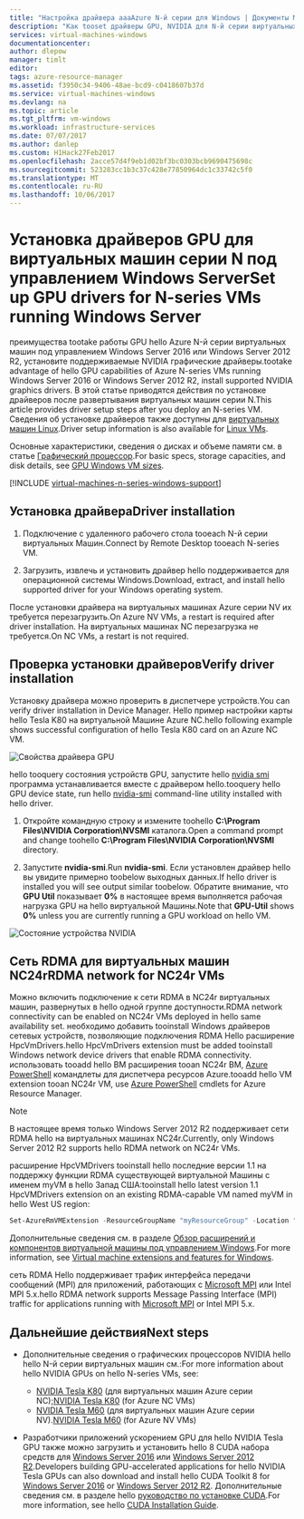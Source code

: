 ```yaml
---
title: "Настройка драйвера aaaAzure N-й серии для Windows | Документы Microsoft"
description: "Как tooset драйверы GPU, NVIDIA для N-й серии виртуальных машин под управлением Windows в Azure"
services: virtual-machines-windows
documentationcenter: 
author: dlepow
manager: timlt
editor: 
tags: azure-resource-manager
ms.assetid: f3950c34-9406-48ae-bcd9-c0418607b37d
ms.service: virtual-machines-windows
ms.devlang: na
ms.topic: article
ms.tgt_pltfrm: vm-windows
ms.workload: infrastructure-services
ms.date: 07/07/2017
ms.author: danlep
ms.custom: H1Hack27Feb2017
ms.openlocfilehash: 2acce57d4f9eb1d02bf3bc0303bcb9690475698c
ms.sourcegitcommit: 523283cc1b3c37c428e77850964dc1c33742c5f0
ms.translationtype: MT
ms.contentlocale: ru-RU
ms.lasthandoff: 10/06/2017
---
```

# <a name="set-up-gpu-drivers-for-n-series-vms-running-windows-server"></a><span data-ttu-id="990ef-103">Установка драйверов GPU для виртуальных машин серии N под управлением Windows Server</span><span class="sxs-lookup"><span data-stu-id="990ef-103">Set up GPU drivers for N-series VMs running Windows Server</span></span>
<span data-ttu-id="990ef-104">преимущества tootake работы GPU hello Azure N-й серии виртуальных машин под управлением Windows Server 2016 или Windows Server 2012 R2, установите поддерживаемые NVIDIA графические драйверы.</span><span class="sxs-lookup"><span data-stu-id="990ef-104">tootake advantage of hello GPU capabilities of Azure N-series VMs running Windows Server 2016 or Windows Server 2012 R2, install supported NVIDIA graphics drivers.</span></span> <span data-ttu-id="990ef-105">В этой статье приводятся действия по установке драйверов после развертывания виртуальных машин серии N.</span><span class="sxs-lookup"><span data-stu-id="990ef-105">This article provides driver setup steps after you deploy an N-series VM.</span></span> <span data-ttu-id="990ef-106">Сведения об установке драйверов также доступны для [виртуальных машин Linux](../linux/n-series-driver-setup.md?toc=%2fazure%2fvirtual-machines%2flinux%2ftoc.json).</span><span class="sxs-lookup"><span data-stu-id="990ef-106">Driver setup information is also available for [Linux VMs](../linux/n-series-driver-setup.md?toc=%2fazure%2fvirtual-machines%2flinux%2ftoc.json).</span></span>

<span data-ttu-id="990ef-107">Основные характеристики, сведения о дисках и объеме памяти см. в статье [Графический процессор](sizes-gpu.md?toc=%2fazure%2fvirtual-machines%2fwindows%2ftoc.json).</span><span class="sxs-lookup"><span data-stu-id="990ef-107">For basic specs, storage capacities, and disk details, see [GPU Windows VM sizes](sizes-gpu.md?toc=%2fazure%2fvirtual-machines%2fwindows%2ftoc.json).</span></span> 


[!INCLUDE [virtual-machines-n-series-windows-support](../../../includes/virtual-machines-n-series-windows-support.md)]



## <a name="driver-installation"></a><span data-ttu-id="990ef-108">Установка драйвера</span><span class="sxs-lookup"><span data-stu-id="990ef-108">Driver installation</span></span>

1. <span data-ttu-id="990ef-109">Подключение с удаленного рабочего стола tooeach N-й серии виртуальных Машин.</span><span class="sxs-lookup"><span data-stu-id="990ef-109">Connect by Remote Desktop tooeach N-series VM.</span></span>

2. <span data-ttu-id="990ef-110">Загрузить, извлечь и установить драйвер hello поддерживается для операционной системы Windows.</span><span class="sxs-lookup"><span data-stu-id="990ef-110">Download, extract, and install hello supported driver for your Windows operating system.</span></span>

<span data-ttu-id="990ef-111">После установки драйвера на виртуальных машинах Azure серии NV их требуется перезагрузить.</span><span class="sxs-lookup"><span data-stu-id="990ef-111">On Azure NV VMs, a restart is required after driver installation.</span></span> <span data-ttu-id="990ef-112">На виртуальных машинах NC перезагрузка не требуется.</span><span class="sxs-lookup"><span data-stu-id="990ef-112">On NC VMs, a restart is not required.</span></span>

## <a name="verify-driver-installation"></a><span data-ttu-id="990ef-113">Проверка установки драйверов</span><span class="sxs-lookup"><span data-stu-id="990ef-113">Verify driver installation</span></span>

<span data-ttu-id="990ef-114">Установку драйвера можно проверить в диспетчере устройств.</span><span class="sxs-lookup"><span data-stu-id="990ef-114">You can verify driver installation in Device Manager.</span></span> <span data-ttu-id="990ef-115">Hello пример настройки карты hello Tesla K80 на виртуальной Машине Azure NC.</span><span class="sxs-lookup"><span data-stu-id="990ef-115">hello following example shows successful configuration of hello Tesla K80 card on an Azure NC VM.</span></span>

![Свойства драйвера GPU](./media/n-series-driver-setup/GPU_driver_properties.png)

<span data-ttu-id="990ef-117">hello tooquery состояния устройств GPU, запустите hello [nvidia smi](https://developer.nvidia.com/nvidia-system-management-interface) программа устанавливается вместе с драйвером hello.</span><span class="sxs-lookup"><span data-stu-id="990ef-117">tooquery hello GPU device state, run hello [nvidia-smi](https://developer.nvidia.com/nvidia-system-management-interface) command-line utility installed with hello driver.</span></span>

1. <span data-ttu-id="990ef-118">Откройте командную строку и измените toohello **C:\Program Files\NVIDIA Corporation\NVSMI** каталога.</span><span class="sxs-lookup"><span data-stu-id="990ef-118">Open a command prompt and change toohello **C:\Program Files\NVIDIA Corporation\NVSMI** directory.</span></span>

2. <span data-ttu-id="990ef-119">Запустите **nvidia-smi**.</span><span class="sxs-lookup"><span data-stu-id="990ef-119">Run **nvidia-smi**.</span></span> <span data-ttu-id="990ef-120">Если установлен драйвер hello вы увидите примерно toobelow выходных данных.</span><span class="sxs-lookup"><span data-stu-id="990ef-120">If hello driver is installed you will see output similar toobelow.</span></span> <span data-ttu-id="990ef-121">Обратите внимание, что **GPU Util** показывает **0%** в настоящее время выполняется рабочая нагрузка GPU на hello виртуальной Машины.</span><span class="sxs-lookup"><span data-stu-id="990ef-121">Note that **GPU-Util** shows **0%** unless you are currently running a GPU workload on hello VM.</span></span>

![Состояние устройства NVIDIA](./media/n-series-driver-setup/smi.png)  

## <a name="rdma-network-for-nc24r-vms"></a><span data-ttu-id="990ef-123">Сеть RDMA для виртуальных машин NC24r</span><span class="sxs-lookup"><span data-stu-id="990ef-123">RDMA network for NC24r VMs</span></span>

<span data-ttu-id="990ef-124">Можно включить подключение к сети RDMA в NC24r виртуальных машин, развернутых в hello одной группе доступности.</span><span class="sxs-lookup"><span data-stu-id="990ef-124">RDMA network connectivity can be enabled on NC24r VMs deployed in hello same availability set.</span></span> <span data-ttu-id="990ef-125">необходимо добавить tooinstall Windows драйверов сетевых устройств, позволяющие подключения RDMA Hello расширение HpcVmDrivers.</span><span class="sxs-lookup"><span data-stu-id="990ef-125">hello HpcVmDrivers extension must be added tooinstall Windows network device drivers that enable RDMA connectivity.</span></span> <span data-ttu-id="990ef-126">использовать tooadd hello ВМ расширения tooan NC24r ВМ, [Azure PowerShell](/powershell/azure/overview) командлеты для диспетчера ресурсов Azure.</span><span class="sxs-lookup"><span data-stu-id="990ef-126">tooadd hello VM extension tooan NC24r VM, use [Azure PowerShell](/powershell/azure/overview) cmdlets for Azure Resource Manager.</span></span>

> [!NOTE]
> <span data-ttu-id="990ef-127">В настоящее время только Windows Server 2012 R2 поддерживает сети RDMA hello на виртуальных машинах NC24r.</span><span class="sxs-lookup"><span data-stu-id="990ef-127">Currently, only Windows Server 2012 R2 supports hello RDMA network on NC24r VMs.</span></span>
> 

<span data-ttu-id="990ef-128">расширение HpcVMDrivers tooinstall hello последние версии 1.1 на поддержку функции RDMA существующей виртуальной Машины с именем myVM в hello Запад США:</span><span class="sxs-lookup"><span data-stu-id="990ef-128">tooinstall hello latest version 1.1 HpcVMDrivers extension on an existing RDMA-capable VM named myVM in hello West US region:</span></span>
  ```PowerShell
  Set-AzureRmVMExtension -ResourceGroupName "myResourceGroup" -Location "westus" -VMName "myVM" -ExtensionName "HpcVmDrivers" -Publisher "Microsoft.HpcCompute" -Type "HpcVmDrivers" -TypeHandlerVersion "1.1"
  ```
  <span data-ttu-id="990ef-129">Дополнительные сведения см. в разделе [Обзор расширений и компонентов виртуальной машины под управлением Windows](extensions-features.md?toc=%2fazure%2fvirtual-machines%2fwindows%2fclassic%2ftoc.json).</span><span class="sxs-lookup"><span data-stu-id="990ef-129">For more information, see [Virtual machine extensions and features for Windows](extensions-features.md?toc=%2fazure%2fvirtual-machines%2fwindows%2fclassic%2ftoc.json).</span></span>

<span data-ttu-id="990ef-130">сеть RDMA Hello поддерживает трафик интерфейса передачи сообщений (MPI) для приложений, работающих с [Microsoft MPI](https://msdn.microsoft.com/library/bb524831(v=vs.85).aspx) или Intel MPI 5.x.</span><span class="sxs-lookup"><span data-stu-id="990ef-130">hello RDMA network supports Message Passing Interface (MPI) traffic for applications running with [Microsoft MPI](https://msdn.microsoft.com/library/bb524831(v=vs.85).aspx) or Intel MPI 5.x.</span></span> 


## <a name="next-steps"></a><span data-ttu-id="990ef-131">Дальнейшие действия</span><span class="sxs-lookup"><span data-stu-id="990ef-131">Next steps</span></span>

* <span data-ttu-id="990ef-132">Дополнительные сведения о графических процессоров NVIDIA hello hello N-й серии виртуальных машин см.:</span><span class="sxs-lookup"><span data-stu-id="990ef-132">For more information about hello NVIDIA GPUs on hello N-series VMs, see:</span></span>
    * <span data-ttu-id="990ef-133">[NVIDIA Tesla K80](http://www.nvidia.com/object/tesla-k80.html) (для виртуальных машин Azure серии NC);</span><span class="sxs-lookup"><span data-stu-id="990ef-133">[NVIDIA Tesla K80](http://www.nvidia.com/object/tesla-k80.html) (for Azure NC VMs)</span></span>
    * <span data-ttu-id="990ef-134">[NVIDIA Tesla M60](http://www.nvidia.com/object/tesla-m60.html) (для виртуальных машин Azure серии NV).</span><span class="sxs-lookup"><span data-stu-id="990ef-134">[NVIDIA Tesla M60](http://www.nvidia.com/object/tesla-m60.html) (for Azure NV VMs)</span></span>

* <span data-ttu-id="990ef-135">Разработчики приложений ускорением GPU для hello NVIDIA Tesla GPU также можно загрузить и установить hello 8 CUDA набора средств для [Windows Server 2016](https://developer.nvidia.com/compute/cuda/8.0/Prod2/local_installers/cuda_8.0.61_win10-exe) или [Windows Server 2012 R2](https://developer.nvidia.com/compute/cuda/8.0/Prod2/local_installers/cuda_8.0.61_windows-exe).</span><span class="sxs-lookup"><span data-stu-id="990ef-135">Developers building GPU-accelerated applications for hello NVIDIA Tesla GPUs can also download and install hello CUDA Toolkit 8 for [Windows Server 2016](https://developer.nvidia.com/compute/cuda/8.0/Prod2/local_installers/cuda_8.0.61_win10-exe) or [Windows Server 2012 R2](https://developer.nvidia.com/compute/cuda/8.0/Prod2/local_installers/cuda_8.0.61_windows-exe).</span></span> <span data-ttu-id="990ef-136">Дополнительные сведения см. в разделе hello [руководство по установке CUDA](http://docs.nvidia.com/cuda/cuda-installation-guide-microsoft-windows/index.html#axzz4ZcwJvqYi).</span><span class="sxs-lookup"><span data-stu-id="990ef-136">For more information, see hello [CUDA Installation Guide](http://docs.nvidia.com/cuda/cuda-installation-guide-microsoft-windows/index.html#axzz4ZcwJvqYi).</span></span>


